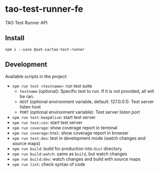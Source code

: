 # tao-test-runner-fe

TAO Test Runner API

## Install

```
npm i --save @oat-sa/tao-test-runner
```

## Development

Available scripts in the project:

- `npm run test <testname>`: run test suite
  - `testname` (optional): Specific test to run. If it is not provided, all will be ran.
  - `HOST` (optional environment variable, default: 127.0.0.1): Test server listen host
  - `PORT` (optional environment variable): Test server listen port
- `npm run test:keepAlive`: start test server
- `npm run test:cov`: start test server
- `npm run coverage`: show coverage report in terminal
- `npm run coverage:html`: show coverage report in browser
- `npm run test:dev`: test in development mode (watch changes and source maps)
- `npm run build`: build for production into `dist` directory
- `npm run build:watch`: same as `build`, but watch changes
- `npm run build:dev`: watch changes and build with source maps
- `npm run lint`: check syntax of code

